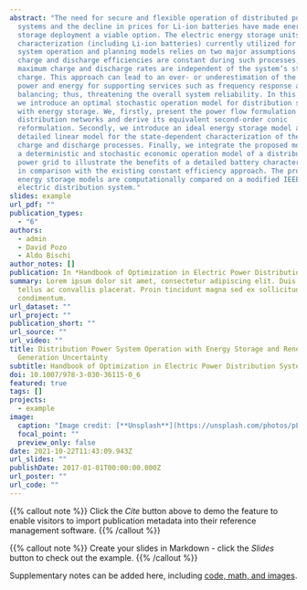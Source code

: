 ```yaml
---
abstract: "The need for secure and flexible operation of distributed power
  systems and the decline in prices for Li-ion batteries have made energy
  storage deployment a viable option. The electric energy storage units’
  characterization (including Li-ion batteries) currently utilized for power
  system operation and planning models relies on two major assumptions: the
  charge and discharge efficiencies are constant during such processes, and the
  maximum charge and discharge rates are independent of the system’s state of
  charge. This approach can lead to an over- or underestimation of the available
  power and energy for supporting services such as frequency response and load
  balancing; thus, threatening the overall system reliability. In this chapter,
  we introduce an optimal stochastic operation model for distribution systems
  with energy storage. We, firstly, present the power flow formulation for
  distribution networks and derive its equivalent second-order conic
  reformulation. Secondly, we introduce an ideal energy storage model and a new
  detailed linear model for the state-dependent characterization of the unit’s
  charge and discharge processes. Finally, we integrate the proposed model into
  a deterministic and stochastic economic operation model of a distribution
  power grid to illustrate the benefits of a detailed battery characterization,
  in comparison with the existing constant efficiency approach. The proposed
  energy storage models are computationally compared on a modified IEEE 33-bus
  electric distribution system."
slides: example
url_pdf: ""
publication_types:
  - "6"
authors:
  - admin
  - David Pozo
  - Aldo Bischi
author_notes: []
publication: In *Handbook of Optimization in Electric Power Distribution Systems*
summary: Lorem ipsum dolor sit amet, consectetur adipiscing elit. Duis posuere
  tellus ac convallis placerat. Proin tincidunt magna sed ex sollicitudin
  condimentum.
url_dataset: ""
url_project: ""
publication_short: ""
url_source: ""
url_video: ""
title: Distribution Power System Operation with Energy Storage and Renewable
  Generation Uncertainty
subtitle: Handbook of Optimization in Electric Power Distribution Systems
doi: 10.1007/978-3-030-36115-0_6
featured: true
tags: []
projects:
  - example
image:
  caption: "Image credit: [**Unsplash**](https://unsplash.com/photos/pLCdAaMFLTE)"
  focal_point: ""
  preview_only: false
date: 2021-10-22T11:43:09.943Z
url_slides: ""
publishDate: 2017-01-01T00:00:00.000Z
url_poster: ""
url_code: ""
---
```


{{% callout note %}}
Click the *Cite* button above to demo the feature to enable visitors to import publication metadata into their reference management software.
{{% /callout %}}

{{% callout note %}}
Create your slides in Markdown - click the *Slides* button to check out the example.
{{% /callout %}}

Supplementary notes can be added here, including [code, math, and images](https://wowchemy.com/docs/writing-markdown-latex/).
